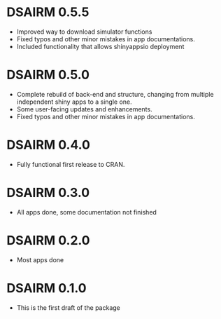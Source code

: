# DSAIRM 0.5.5

* Improved way to download simulator functions
* Fixed typos and other minor mistakes in app documentations.
* Included functionality that allows shinyappsio deployment

# DSAIRM 0.5.0

* Complete rebuild of back-end and structure, changing from multiple independent shiny apps to a single one.
* Some user-facing updates and enhancements.
* Fixed typos and other minor mistakes in app documentations.

# DSAIRM 0.4.0

* Fully functional first release to CRAN.


# DSAIRM  0.3.0

* All apps done, some documentation not finished


# DSAIRM  0.2.0

* Most apps done


# DSAIRM  0.1.0

* This is the first draft of the package
